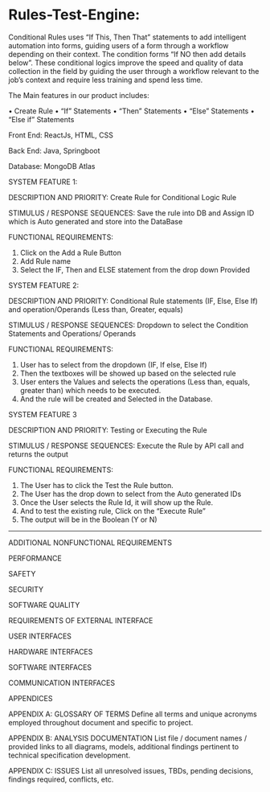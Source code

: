 # Rules-Test-Engine:

Conditional Rules uses “If This, Then That” statements to add intelligent automation into forms, guiding users of a form through a workflow depending on their context. The condition forms “If NO then add details below”. These conditional logics improve the speed and quality of data collection in the field by guiding the user through a workflow relevant to the job’s context and require less training and spend less time.

The Main features in our product includes:

• Create Rule
• “If” Statements
• “Then” Statements
• “Else” Statements
• “Else if” Statements

Front End: ReactJs, HTML, CSS

Back End: Java, Springboot

Database: MongoDB Atlas

SYSTEM FEATURE 1:

DESCRIPTION AND PRIORITY: Create Rule for Conditional Logic Rule

STIMULUS / RESPONSE SEQUENCES: Save the rule into DB and Assign ID which is Auto generated and store into the DataBase 

FUNCTIONAL REQUIREMENTS:
1) Click on the Add a Rule Button
2) Add Rule name
3) Select the IF, Then and ELSE statement from the drop down Provided

SYSTEM FEATURE 2:

DESCRIPTION AND PRIORITY: Conditional Rule statements (IF, Else, Else If) and operation/Operands (Less than, Greater, equals)

STIMULUS / RESPONSE SEQUENCES: Dropdown to select the Condition Statements and Operations/ Operands

FUNCTIONAL REQUIREMENTS: 	
1) User has to select from the dropdown (IF, If else, Else If) 
2) Then the textboxes will be showed up based on the selected rule
3) User enters the Values and selects the operations (Less than, equals, greater than) which needs to be executed. 
4) And the rule will be created and Selected in the Database.

SYSTEM FEATURE 3

DESCRIPTION AND PRIORITY: Testing or Executing the Rule

STIMULUS / RESPONSE SEQUENCES: Execute the Rule by API call and returns the output

FUNCTIONAL REQUIREMENTS:	
1) The User has to click the Test the Rule button.
2) The User has the drop down to select from the Auto generated IDs
3) Once the User selects the Rule Id, it will show up the Rule.
4) And to test the existing rule, Click on the “Execute Rule”
5) The output will be in the Boolean (Y or N)

______________________________________________________________________________________________________________________________________
ADDITIONAL NONFUNCTIONAL REQUIREMENTS

PERFORMANCE

SAFETY

SECURITY

SOFTWARE QUALITY

REQUIREMENTS OF EXTERNAL INTERFACE

USER INTERFACES

HARDWARE INTERFACES

SOFTWARE INTERFACES
   
COMMUNICATION INTERFACES

APPENDICES

APPENDIX A:  GLOSSARY OF TERMS
Define all terms and unique acronyms employed throughout document and specific to project.



APPENDIX B:  ANALYSIS DOCUMENTATION
List file / document names / provided links to all diagrams, models, additional findings pertinent to technical specification development.
	

APPENDIX C:  ISSUES
List all unresolved issues, TBDs, pending decisions, findings required, conflicts, etc.

